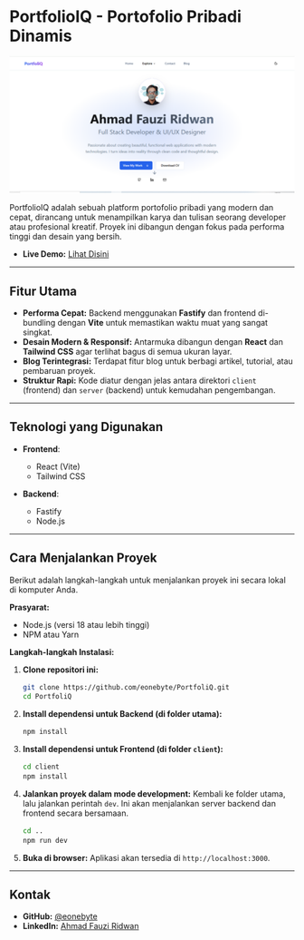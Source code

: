 # PortfolioIQ - Portofolio Pribadi Dinamis

![Home](client/assets/home.PNG)


PortfolioIQ adalah sebuah platform portofolio pribadi yang modern dan cepat, dirancang untuk menampilkan karya dan tulisan seorang developer atau profesional kreatif. Proyek ini dibangun dengan fokus pada performa tinggi dan desain yang bersih.

*  **Live Demo:** [Lihat Disini](http://fauzi.biz.id/)


---

## Fitur Utama

-   **Performa Cepat:** Backend menggunakan **Fastify** dan frontend di-bundling dengan **Vite** untuk memastikan waktu muat yang sangat singkat.
-   **Desain Modern & Responsif:** Antarmuka dibangun dengan **React** dan **Tailwind CSS** agar terlihat bagus di semua ukuran layar.
-   **Blog Terintegrasi:** Terdapat fitur blog untuk berbagi artikel, tutorial, atau pembaruan proyek.
-   **Struktur Rapi:** Kode diatur dengan jelas antara direktori `client` (frontend) dan `server` (backend) untuk kemudahan pengembangan.

---

## Teknologi yang Digunakan

*   **Frontend**:
    *   React (Vite)
    *   Tailwind CSS

*   **Backend**:
    *   Fastify
    *   Node.js

---

## Cara Menjalankan Proyek

Berikut adalah langkah-langkah untuk menjalankan proyek ini secara lokal di komputer Anda.

**Prasyarat:**
-   Node.js (versi 18 atau lebih tinggi)
-   NPM atau Yarn

**Langkah-langkah Instalasi:**

1.  **Clone repositori ini:**
    ```bash
    git clone https://github.com/eonebyte/PortfoliQ.git
    cd PortfoliQ
    ```

2.  **Install dependensi untuk Backend (di folder utama):**
    ```bash
    npm install
    ```

3.  **Install dependensi untuk Frontend (di folder `client`):**
    ```bash
    cd client
    npm install
    ```

4.  **Jalankan proyek dalam mode development:**
    Kembali ke folder utama, lalu jalankan perintah `dev`. Ini akan menjalankan server backend dan frontend secara bersamaan.
    ```bash
    cd ..
    npm run dev
    ```

5.  **Buka di browser:**
    Aplikasi akan tersedia di `http://localhost:3000`.

---

## Kontak

-   **GitHub:** [@eonebyte](https://github.com/eonebyte)
-   **LinkedIn:** [Ahmad Fauzi Ridwan](https://www.linkedin.com/in/ahmad-fauzi-ridwan-34229a1a7/)
